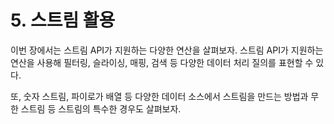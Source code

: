 # 5. 스트림 활용

이번 장에서는 스트림 API가 지원하는 다양한 연산을 살펴보자.
스트림 API가 지원하는 연산을 사용해 필터링, 슬라이싱, 매핑, 검색 등 다양한 데이터 처리 질의를 표현할 수 있다. 

또, 숫자 스트림, 파이로가 배열 등 다양한 데이터 소스에서 스트림을 만드는 방법과 무한 스트림 등 스트림의 특수한 경우도 살펴보자.
